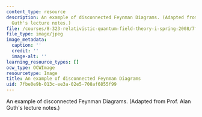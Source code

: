 ```yaml
---
content_type: resource
description: An example of disconnected Feynman Diagrams. (Adapted from Prof. Alan
  Guth's lecture notes.)
file: /courses/8-323-relativistic-quantum-field-theory-i-spring-2008/7fbe0e9b013cee3a02e5708af6855f99_chp_feynman.jpg
file_type: image/jpeg
image_metadata:
  caption: ''
  credit: ''
  image-alt: ''
learning_resource_types: []
ocw_type: OCWImage
resourcetype: Image
title: An example of disconnected Feynman Diagrams
uid: 7fbe0e9b-013c-ee3a-02e5-708af6855f99
---
```

An example of disconnected Feynman Diagrams. (Adapted from Prof. Alan Guth's lecture notes.)

